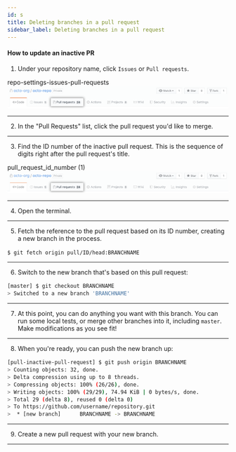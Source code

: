 ```yaml
---
id: s
title: Deleting branches in a pull request
sidebar_label: Deleting branches in a pull request
---
```


#### How to update an inactive PR

1. Under your repository name, click  `Issues` or  `Pull requests`.

repo-settings-issues-pull-requests
![xxx](https://raw.githubusercontent.com/ChickenKyiv/awesome-git-article/master/img/PR/repo-tabs-pull-requests.png)

---


2. In the "Pull Requests" list, click the pull request you'd like to merge.

---


3. Find the ID number of the inactive pull request. This is the sequence of digits right after the pull request's title.

pull_request_id_number (1)
![xxx](https://raw.githubusercontent.com/ChickenKyiv/awesome-git-article/master/img/PR/repo-tabs-pull-requests.png)

---


4. Open the terminal.

---


5. Fetch the reference to the pull request based on its ID number, creating a new branch in the process.

`$ git fetch origin pull/ID/head:BRANCHNAME`

---


6. Switch to the new branch that's based on this pull request:

```sh
[master] $ git checkout BRANCHNAME
> Switched to a new branch 'BRANCHNAME'
```

---


7. At this point, you can do anything you want with this branch. You can run some local tests, or merge other branches into it, including `master`. Make modifications as you see fit!

---


8. When you're ready, you can push the new branch up:

```sh
[pull-inactive-pull-request] $ git push origin BRANCHNAME
> Counting objects: 32, done.
> Delta compression using up to 8 threads.
> Compressing objects: 100% (26/26), done.
> Writing objects: 100% (29/29), 74.94 KiB | 0 bytes/s, done.
> Total 29 (delta 8), reused 0 (delta 0)
> To https://github.com/username/repository.git
>  * [new branch]      BRANCHNAME -> BRANCHNAME

```

---



9. Create a new pull request with your new branch.

---
